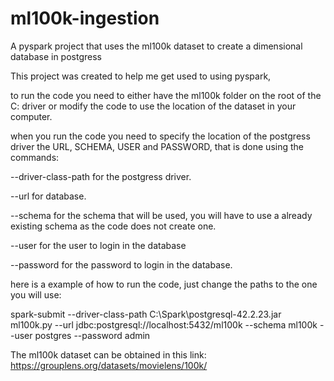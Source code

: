 # ml100k-ingestion
A pyspark project that uses the ml100k dataset to create a dimensional database in postgress

This project was created to help me get used to using pyspark,

to run the code you need to either have the ml100k folder on the root of the C: driver or modify the code to use the location of the dataset in your computer.

when you run the code you need to specify the location of the postgress driver the URL, SCHEMA, USER and PASSWORD, that is done using the commands:

--driver-class-path for the postgress driver.

--url for database.

--schema for the schema that will be used, you will have to use a already existing schema as the code does not create one.

--user for the user to login in the database

--password for the password to login in the database.



here is a example of how to run the code, just change the paths to the one you will use:

spark-submit --driver-class-path C:\Spark\postgresql-42.2.23.jar ml100k.py --url jdbc:postgresql://localhost:5432/ml100k --schema ml100k --user postgres --password admin


The ml100k dataset can be obtained in this link: https://grouplens.org/datasets/movielens/100k/
